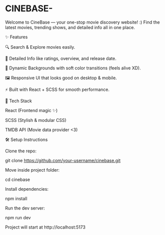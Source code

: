 # CINEBASE-

Welcome to CineBase — your one-stop movie discovery website! :)
Find the latest movies, trending shows, and detailed info all in one place.

✨ Features

🔍 Search & Explore movies easily.

🎥 Detailed Info like ratings, overview, and release date.

🌈 Dynamic Backgrounds with soft color transitions (feels alive XD).

🖼️ Responsive UI that looks good on desktop & mobile.

⚡ Built with React + SCSS for smooth performance.

🚀 Tech Stack

React (Frontend magic ✨)

SCSS (Stylish & modular CSS)

TMDB API (Movie data provider <3)

🛠️ Setup Instructions

Clone the repo:

git clone https://github.com/your-username/cinebase.git


Move inside project folder:

cd cinebase


Install dependencies:

npm install


Run the dev server:

npm run dev


Project will start at http://localhost:5173 
